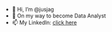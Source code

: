 - 👋 Hi, I’m @jusjag
- 🌱 On my way to become Data Analyst
- 📫 My LinkedIn: <a href="https://www.linkedin.com/in/justynajagielska/">click here</a>
